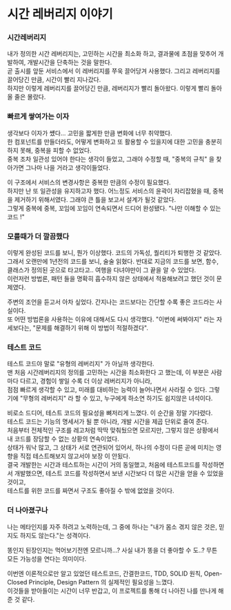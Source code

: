 # 시간 레버리지 이야기

### 시간레버리지

내가 정의한 시간 레버리지는, 고민하는 시간을 최소화 하고, 결과물에 초점을 맞추어 개발하여, 개발시간을 단축하는 것을 말한다.  
곧 출시를 앞둔 서비스에서 이 레버리지를 쭈욱 끌어당겨 사용했다. 그리고 레버리지를 끌어당긴 만큼, 시간이 빨리 지나갔다.  
하지만 이렇게 레버리지를 끌어당긴 만큼, 레버리지가 빨리 돌아왔다. 이렇게 빨리 돌아올 줄은 몰랐다.

### 빠르게 쌓여가는 이자

생각보다 이자가 썠다... 고민을 짧게한 만큼 변화에 너무 취약했다.  
한 컴포넌트를 만들더라도, 어떻게 변화하고 또 활용할 수 있을지에 대한 고민을 충분히 하지 못해, 중복을 피할 수 없었다.  
중복 조차 일관성 있어야 한다는 생각이 들었고, 그래야 수정할 때, "중복의 규칙" 을 찾아가면 그나마 나을 거라고 생각이들었다.

이 구조에서 서비스의 변경사항은 중복한 만큼의 수정이 필요했다.  
하지만 난 또 일관성을 유지하고자 했다. 어느정도 서비스의 윤곽이 자리잡혔을 때, 중복을 제거하기 위해서였다. 그래야 큰 틀을 보고서 설계가 될것 같았다.  
그렇게 중복에 중복, 꼬임에 꼬임이 연속되면서 드디어 완성됐다. "나만 이해할 수 있는 코드 !"

### 모를때가 더 깔끔했다

이렇게 완성된 코드를 보니, 뭔가 이상했다. 코드의 가독성, 퀄리티가 퇴행한 것 같았다.  
그래서 오랜만에 1년전의 코드를 보니, 술술 읽혔다. 반대로 지금의 코드를 보면, 함수, 클래스가 정의된 곳으로 타고타고.. 여행을 다녀야만이 그 끝을 알 수 있었다.  
이런저런 방법론, 패턴 들을 명확히 흡수하지 않은 상태에서 적용해보려고 했던 것이 문제였다.

주변의 조언을 듣고서 아차 싶었다. 간지나는 코드보다는 간단할 수록 좋은 코드라는 사실이다.  
또 어떤 방법론을 사용하는 이유에 대해서도 다시 생각했다. "이번에 써봐야지" 라는 자세보다는, "문제를 해결하기 위해 이 방법이 적절하겠다".

### 테스트 코드

테스트 코드야 말로 "유형의 레버리지" 가 아닐까 생각한다.  
맨 처음 시간레버리지의 정의를 고민하는 시간을 최소화한다 고 했는데, 이 부분은 사람마다 다르고, 경험이 쌓일 수록 더 이상 레버리지가 아니라,  
점점 빠르게 생각할 수 있고, 미래를 대비하는 능력이 늘어나면서 사라질 수 있다. 그렇기에 "무형의 레버리지" 라 할 수 있고, 누구에게 하소연 하기도 쉽지않은 녀석이다.

비로소 드디어, 테스트 코드의 필요성을 뼈저리게 느꼈다. 이 순간을 정말 기다렸다.  
테스트 코드는 기능의 명세서가 될 뿐 아니라, 개발 시간을 제곱 단위로 줄여 준다.  
처음부터 전체적인 구조를 레고처럼 딱딱 맞춰뒀으면 모르지만, 그렇지 않은 상황에서 내 코드를 장담할 수 없는 상황의 연속이었다.  
상태가 워낙 많고, 그 상태가 서로 연관되어 있어서, 하나의 수정이 다른 곧에 미치는 영향을 직접 테스트해보지 않고서야 보장 이 안됬다.  
결국 개발한는 시간과 테스트하는 시간이 거의 동일했고, 처음에 테스트코드를 작성하면서 개발했으면, 테스트 코드를 작성하면서 보낸 시간보다 더 많은 시간을 얻을 수 있었을 것이고,  
테스트를 위한 코드를 짜면서 구조도 좋아질 수 밖에 없었을 것이다.

### 더 나아졌구나

나는 메타인지를 자주 하려고 노력하는데, 그 중에 하나는 "내가 몸소 겪지 않은 것은, 믿지도 하지도 않는다."는 성격이다.

똥인지 된장인지는 먹어보기전엔 모르니까...? 사실 내가 똥을 더 좋아할 수 도..? 무튼 모든 가능성을 연다는 의미이다.

이번엔 이론적으로만 알고 있었던 테스트코드, 간결한코드, TDD, SOLID 원칙, Open-Closed Principle, Design Pattern 의 실제적인 필요성을 느꼈다.  
이것들을 받아들이는 시간이 너무 반갑고, 이 프로젝트를 통해 더 나아진 나를 만나게 해준 것 같다.